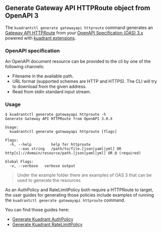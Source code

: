 ## Generate Gateway API HTTPRoute object from OpenAPI 3

The `kuadrantctl generate gatewayapi httproute` command generates an [Gateway API HTTPRoute](https://gateway-api.sigs.k8s.io/api-types/httproute/)
from your [OpenAPI Specification (OAS) 3.x](https://spec.openapis.org/oas/latest.html) powered with [kuadrant extensions](openapi-kuadrant-extensions.md).

### OpenAPI specification

An OpenAPI document resource can be provided to the cli by one of the following channels:

* Filename in the available path.
* URL format (supported schemes are HTTP and HTTPS). The CLI will try to download from the given address.
* Read from stdin standard input stream.

### Usage

```shell
$ kuadrantctl generate gatewayapi httproute -h
Generate Gateway API HTTPRoute from OpenAPI 3.0.X

Usage:
  kuadrantctl generate gatewayapi httproute [flags]

Flags:
  -h, --help         help for httproute
      --oas string   /path/to/file.[json|yaml|yml] OR http[s]://domain/resource/path.[json|yaml|yml] OR @ (required)

Global Flags:
  -v, --verbose   verbose output
```

> Under the example folder there are examples of OAS 3 that can be used to generate the resources

As an AuthPolicy and RateLimitPolicy both require a HTTPRoute to target, the user guides for generating those policies include examples of running the `kuadrantctl generate gatewayapi httproute` command.

You can find those guides here:

* [Generate Kuadrant AuthPolicy](./generate-kuadrant-auth-policy.md)
* [Generate Kuadrant RateLimitPolicy](./generate-kuadrant-rate-limit-policy.md)
